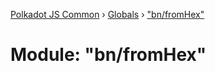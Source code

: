[Polkadot JS Common](../README.md) › [Globals](../globals.md) › ["bn/fromHex"](_bn_fromhex_.md)

# Module: "bn/fromHex"



